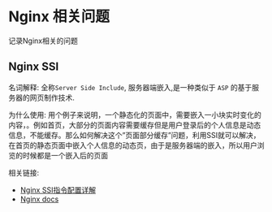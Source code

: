 # Nginx 相关问题

记录Nginx相关的问题

## Nginx SSI

名词解释: 全称`Server Side Include`, 服务器端嵌入,是一种类似于 `ASP` 的基于服务器的网页制作技术.

为什么使用: 用个例子来说明，一个静态化的页面中，需要嵌入一小块实时变化的内容，。例如首页，大部分的页面内容需要缓存但是用户登录后的个人信息是动态信息，不能缓存。那么如何解决这个”页面部分缓存”问题，利用SSI就可以解决，在首页的静态页面中嵌入个人信息的动态页，由于是服务器端的嵌入，所以用户浏览的时候都是一个嵌入后的页面

相关链接:

- [Nginx SSI指令配置详解](https://cloud.tencent.com/developer/article/1472874)
- [Nginx docs](http://nginx.org/en/docs/http/ngx_http_ssi_module.html)

